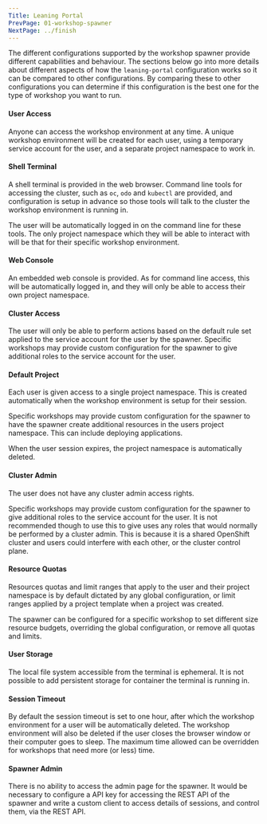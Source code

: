 ```yaml
---
Title: Leaning Portal
PrevPage: 01-workshop-spawner
NextPage: ../finish
---
```


The different configurations supported by the workshop spawner provide different capabilities and behaviour. The sections below go into more details about different aspects of how the `leaning-portal` configuration works so it can be compared to other configurations. By comparing these to other configurations you can determine if this configuration is the best one for the type of workshop you want to run.

#### User Access

Anyone can access the workshop environment at any time. A unique workshop environment will be created for each user, using a temporary service account for the user, and a separate project namespace to work in.

#### Shell Terminal

A shell terminal is provided in the web browser. Command line tools for accessing the cluster, such as `oc`, `odo` and `kubectl` are provided, and configuration is setup in advance so those tools will talk to the cluster the workshop environment is running in.

The user will be automatically logged in on the command line for these tools. The only project namespace which they will be able to interact with will be that for their specific workshop environment.

#### Web Console

An embedded web console is provided. As for command line access, this will be automatically logged in, and they will only be able to access their own project namespace.

#### Cluster Access

The user will only be able to perform actions based on the default rule set applied to the service account for the user by the spawner. Specific workshops may provide custom configuration for the spawner to give additional roles to the service account for the user.

#### Default Project

Each user is given access to a single project namespace. This is created automatically when the workshop environment is setup for their session.

Specific workshops may provide custom configuration for the spawner to have the spawner create additional resources in the users project namespace. This can include deploying applications.

When the user session expires, the project namespace is automatically deleted.

#### Cluster Admin

The user does not have any cluster admin access rights.

Specific workshops may provide custom configuration for the spawner to give additional roles to the service account for the user. It is not recommended though to use this to give uses any roles that would normally be performed by a cluster admin. This is because it is a shared OpenShift cluster and users could interfere with each other, or the cluster control plane.

#### Resource Quotas

Resources quotas and limit ranges that apply to the user and their project namespace is by default dictated by any global configuration, or limit ranges applied by a project template when a project was created.

The spawner can be configured for a specific workshop to set different size resource budgets, overriding the global configuration, or remove all quotas and limits.

#### User Storage

The local file system accessible from the terminal is ephemeral. It is not possible to add persistent storage for container the terminal is running in.

#### Session Timeout

By default the session timeout is set to one hour, after which the workshop environment for a user will be automatically deleted. The workshop environment will also be deleted if the user closes the browser window or their computer goes to sleep. The maximum time allowed can be overridden for workshops that need more (or less) time.

#### Spawner Admin

There is no ability to access the admin page for the spawner. It would be necessary to configure a API key for accessing the REST API of the spawner and write a custom client to access details of sessions, and control them, via the REST API.

